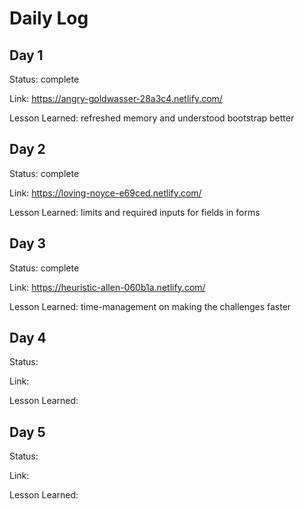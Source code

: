 # Daily Log

## Day 1
Status: complete

Link: https://angry-goldwasser-28a3c4.netlify.com/

Lesson Learned: refreshed memory and understood bootstrap better

## Day 2
Status: complete

Link: https://loving-noyce-e69ced.netlify.com/

Lesson Learned: limits and required inputs for fields in forms

## Day 3
Status: complete

Link: https://heuristic-allen-060b1a.netlify.com/

Lesson Learned: time-management on making the challenges faster
## Day 4
Status:

Link:

Lesson Learned: 

## Day 5
Status:

Link:

Lesson Learned: 
